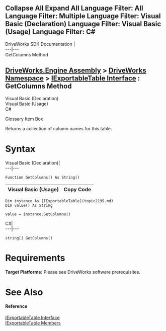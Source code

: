 Collapse All Expand All Language Filter: All  Language Filter: Multiple  Language Filter: Visual Basic (Declaration) Language Filter: Visual Basic (Usage) Language Filter: C#  
---  
DriveWorks SDK Documentation  |   
---|---  
GetColumns Method   
  
[DriveWorks.Engine Assembly](topic2156.md) > [DriveWorks Namespace](topic2159.md) > [IExportableTable Interface](topic2199.md) : GetColumns Method  
---  
  
Visual Basic (Declaration)    
Visual Basic (Usage)    
C# 

Glossary Item Box

Returns a collection of column names for this table. 

# Syntax

Visual Basic (Declaration)|   
---|---  
      
    
    Function GetColumns() As String()  
  
Visual Basic (Usage)| Copy Code  
---|---  
      
    
    Dim instance As [IExportableTable](topic2199.md)
    Dim value() As String
     
    value = instance.GetColumns()  
  
C#|   
---|---  
      
    
    string[] GetColumns()  
  
# Requirements

**Target Platforms:** Please see DriveWorks software prerequisites.

# See Also

#### Reference

[IExportableTable Interface](topic2199.md)   
[IExportableTable Members](topic2200.md)



